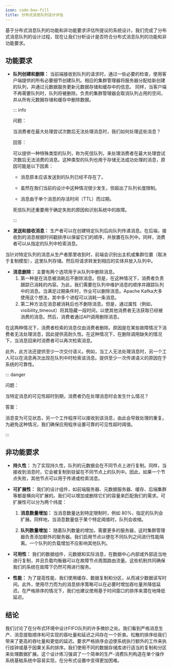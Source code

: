 ```yaml
---
icon: code-box-fill
title: 分布式消息队列设计评估
---
```


基于分布式消息队列的功能和非功能要求评估所提议的系统设计。我们完成了分布式消息队列的设计过程，现在让我们分析设计是否符合分布式消息队列的功能和非功能要求。

## 功能要求
- **队列创建和删除：** 当前端接收到队列的请求时，通过一些必要的检查，使用客户端提供的所有必要细节创建队列。相应的集群管理器将服务器分配给新创建的队列，并通过元数据服务更新元数据存储和缓存中的信息。 同样，当客户端不再需要队列时，队列将被删除。负责的集群管理器会取消队列占用的空间，并从所有元数据存储和缓存中删除数据。

    ::: info

    问题：

    当消费者在最大处理尝试次数后无法处理消息时，我们如何处理这些消息？

    回答：

    可以提供一种特殊类型的队列，称为死信队列，来处理消费者在最大处理尝试次数后无法消费的消息。这种类型的队列也用于存储无法成功处理的消息，原因可能是以下因素：

    * 消息原本应该发送到的队列已经不存在了。 

    * 虽然在我们当前的设计中这种情况很少发生，但超出了队列长度限制。 

    * 消息由于单个消息的存活时间（TTL）而过期。

     死信队列还重要用于确定失败的原因和识别系统中的故障。

    :::

- **发送和接收消息：** 生产者可以在创建特定队列后向队列传递消息。在后端，接收到的消息根据时间戳排序以保留它们的顺序，并放置在队列中。同样，消费者可以从指定的队列中检索消息。

当针对特定队列的消息从生产者那里收到时，前端会识别出主机或集群位置（取决于复制模型），这里队列存储。然后将请求转发到相应的实体并放入队列中。

- **消息删除：** 主要有两个选项用于从队列中删除消息。
    1. 第一种是在消息被消耗后不删除消息。但是，在这种情况下，消费者负责跟踪已消耗的内容。为此，我们需要在队列中维护消息的顺序并跟踪队列中的消息。当满足过期条件时，作业可以删除消息。Apache Kafka大多使用这个想法，其中多个进程可以消耗一条消息。
    2. 第二种方法在消息被消耗后也不删除消息。但是，通过属性（例如，visibility_timeout）将其隐藏一段时间，以使其他消费者无法获取已经被消费的消息。然后，消费者通过API调用删除消息。  
    

在这两种情况下，消费者检索的消息仅由消费者删除。原因是在某些故障情况下消费者无法处理消息，因此提供高耐久性。在这种情况下，在删除调用缺失的情况下，当消息回来时消费者可以再次检索消息。

此外，此方法还提供至少一次交付语义。例如，当工人无法处理消息时，另一个工人可以在消息再次出现在队列中时检索该消息。提供至少一次传递语义的原因在于系统的可靠性。

::: danger

问题：

当特定消息的可见性超时到期，消费者仍在处理消息时会发生什么情况？

答案：

消息变为可见状态，另一个工作程序可以接收到该消息，由此会导致处理的重复。为避免这种情况，我们确保应用程序设置可靠的可见性超时阈值。

:::

## 非功能要求

- **持久性：** 为了实现持久性，队列的元数据会在不同节点上进行复制。同样，当接收到消息时，它会被复制到驻留在不同节点上的队列中。因此，如果一个节点失败，其他节点可以用于传递或检索消息。

- **可扩展性：** 我们的设计组件，如前端服务器、元数据服务器、缓存、后端集群等都是横向可扩展的。我们可以增加或删除它们的容量来匹配我们的需求。可扩展性可以分为两个纬度：

    1. **消息数量增加：** 当消息数量达到特定限制时，例如 80%，指定的队列会扩展。同样地，当消息数量低于某个特定阈值时，队列会收缩。

    2. **队列数量增加：** 随着队列数量的增加，需要更多的服务器，这时集群管理器负责添加额外的服务器。我们启用节点以便在不同队列之间进行性能隔离。一个队列的负载增加不应影响其他队列。

- **可用性：** 我们的数据组件，元数据和实际消息，在数据中心内部或外部适当地进行复制，并且负载均衡器可以在故障节点周围路由流量。这些机制共同确保我们的系统在故障下仍然可用进行服务。

- **性能：** 为了提高性能，我们使用缓存、数据复制和分区，从而减少数据读写时间。此外，使用尽力而为的消息排序策略可以在必要时增加吞吐量并降低延迟。在严格排序的情况下，我们也建议使用基于时间窗口的排序来潜在地降低延迟。

## 结论

我们讨论了在分布式环境中设计FIFO队列的许多微妙之处。我们看到严格消息生产、消息提取顺序和可实现的吞吐量和延迟之间存在一个折衷。松散的排序给我们带来了更高的吞吐量和更低的延迟。要求严格排序会迫使系统执行额外的工作来执行挂钟或基于因果关系的排序。我们使用不同的数据存储库进行适当的复制和分区来处理数据扩展。这个设计练习强调了一个简单的生产-消费队列构造在单个操作系统基础系统中容易实现，在分布式设置中变得更加困难。